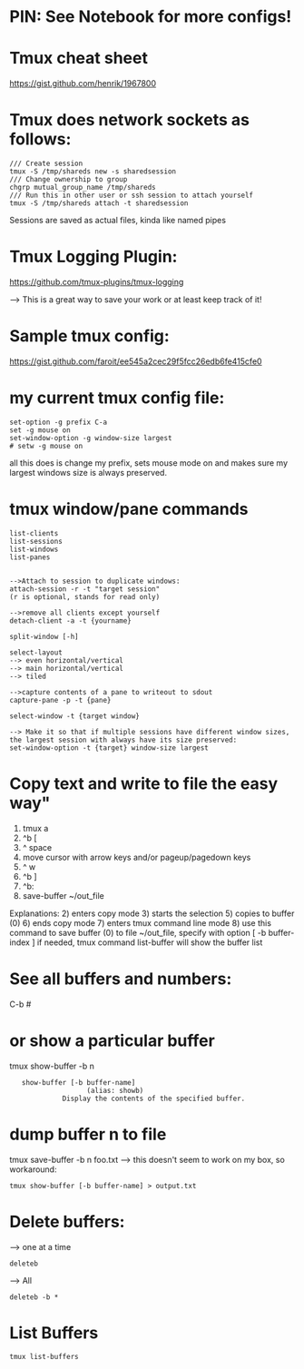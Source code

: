 # PIN: See Notebook for more configs!


# Tmux cheat sheet

https://gist.github.com/henrik/1967800

# Tmux does network sockets as follows:

```
/// Create session
tmux -S /tmp/shareds new -s sharedsession
/// Change ownership to group
chgrp mutual_group_name /tmp/shareds
/// Run this in other user or ssh session to attach yourself
tmux -S /tmp/shareds attach -t sharedsession
```

Sessions are saved as actual files, kinda like named pipes

# Tmux Logging Plugin:
https://github.com/tmux-plugins/tmux-logging

--> This is a great way to save your work or at least keep track of it!

# Sample tmux config:
https://gist.github.com/faroit/ee545a2cec29f5fcc26edb6fe415cfe0

# my current tmux config file:

```
set-option -g prefix C-a
set -g mouse on
set-window-option -g window-size largest
# setw -g mouse on
```

all this does is change my prefix, sets mouse mode on and makes sure my largest windows size is always preserved.

# tmux window/pane commands

```
list-clients
list-sessions
list-windows
list-panes


-->Attach to session to duplicate windows:
attach-session -r -t "target session"
(r is optional, stands for read only)

-->remove all clients except yourself
detach-client -a -t {yourname}

split-window [-h]

select-layout 
--> even horizontal/vertical
--> main horizontal/vertical
--> tiled

-->capture contents of a pane to writeout to sdout
capture-pane -p -t {pane}

select-window -t {target window}

--> Make it so that if multiple sessions have different window sizes, the largest session with always have its size preserved:
set-window-option -t {target} window-size largest

```
 
# Copy text and write to file the easy way"

1) tmux a
2) ^b [
3) ^ space
4) move cursor with arrow keys and/or pageup/pagedown keys
5) ^ w
6) ^b ]
7) ^b:
8) save-buffer ~/out_file

Explanations:
2) enters copy mode
3) starts the selection
5) copies to buffer (0)
6) ends copy mode
7) enters tmux command line mode
8) use this command to save buffer (0) to file ~/out_file, specify with option [ -b buffer-index ] if needed, tmux command list-buffer will show the buffer list

# See all buffers and numbers:

C-b #

# or show a particular buffer
tmux show-buffer -b n

```
   show-buffer [-b buffer-name]
                   (alias: showb)
             Display the contents of the specified buffer.
```

# dump buffer n to file
tmux save-buffer -b n foo.txt
--> this doesn't seem to work on my box, so workaround:

```
tmux show-buffer [-b buffer-name] > output.txt

```

# Delete buffers:
--> one at a time

```
deleteb
```

--> All

```
deleteb -b *

```

# List Buffers

```
tmux list-buffers
```
